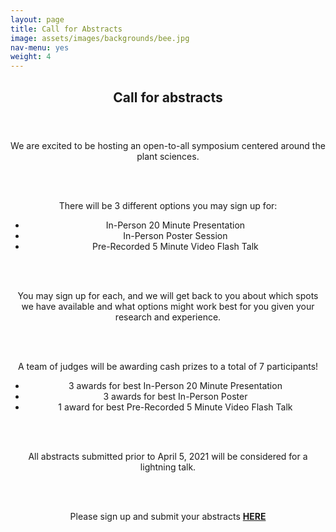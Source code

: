 ```yaml
---
layout: page
title: Call for Abstracts
image: assets/images/backgrounds/bee.jpg
nav-menu: yes
weight: 4
---
```


<!-- Main -->
<div id="main" class="alt">

<!-- One -->
<section id="one">
	<div class="inner">
		<header class="major">
			<center>
			<h1 style="text-align:center">Call for abstracts</h1>
			</center>
		</header>
<!-- Content -->

<p style="text-align:center">We are excited to be hosting an open-to-all symposium centered around the plant sciences.</p>
<br><br>
<p style="text-align:center">There will be 3 different options you may sign up for:</p>
<ul style="text-align:center">
  <li>In-Person 20 Minute Presentation</li>
  <li>In-Person Poster Session</li>
  <li>Pre-Recorded 5 Minute Video Flash Talk</li>
</ul>
<br><br>
<p style="text-align:center">You may sign up for each, and we will get back to you about which spots we have available and what options might work best for you given your research and experience.</p>
<br><br>
<p style="text-align:center">A team of judges will be awarding cash prizes to a total of 7 participants!</p>
<ul style="text-align:center">
	<li>3 awards for best In-Person 20 Minute Presentation</li>
	<li>3 awards for best In-Person Poster</li>
	<li>1 award for best Pre-Recorded 5 Minute Video Flash Talk</li>
</ul>
<br><br>
<p style="text-align:center">
All abstracts submitted prior to April 5, 2021 will be considered for a lightning talk. 
</p>

<br><br>

<p style="text-align:center">
Please sign up and submit your abstracts <b><a href="https://docs.google.com/forms/d/e/1FAIpQLSeIUCNNhIwDGP4ijmRzvzdkN97ucRHhekrUGzzbUM1YFXNqNQ/viewform?usp=sf_link" target="_blank"> HERE </a></b>
</p>



